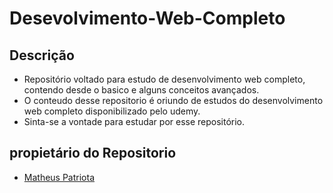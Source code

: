 # Desevolvimento-Web-Completo

## Descrição
- Repositório voltado para estudo de desenvolvimento web completo, contendo desde o basico e alguns conceitos avançados.
- O conteudo desse repositorio é oriundo de estudos do desenvolvimento web completo disponibilizado pelo udemy.
- Sinta-se a vontade para estudar por esse repositório.


## propietário do Repositorio

- [Matheus Patriota](https://github.com/MatheusPatriota)
